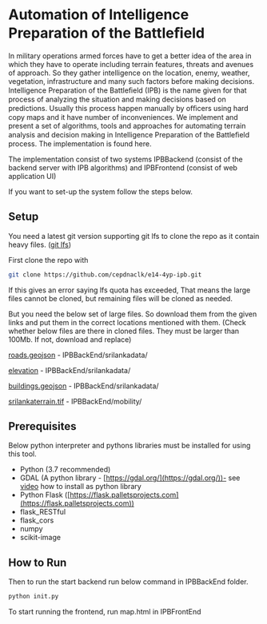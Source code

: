 # Automation of Intelligence Preparation of the Battleﬁeld

In military operations armed forces have to get a better idea of the area in which they have to operate including terrain features, threats and avenues of approach. So they gather intelligence on the location, enemy, weather, vegetation, infrastructure and many such factors before making decisions. Intelligence Preparation of the Battleﬁeld (IPB) is the name given for that process of analyzing the situation and making decisions based on predictions. Usually this process happen manually by ofﬁcers using hard copy maps and it have number of inconveniences. We implement and present a set of algorithms, tools and approaches for automating terrain analysis and decision making in Intelligence Preparation of the Battleﬁeld process. The implementation is found here. 

The implementation consist of two systems IPBBackend (consist of the backend server with IPB algorithms) and IPBFrontend (consist of web application UI)

If you want to set-up the system follow the steps below.

## Setup

You need a latest git version supporting git lfs to clone the repo as it contain heavy files. ([git lfs](https://git-lfs.github.com/))

First clone the repo with

```bash
git clone https://github.com/cepdnaclk/e14-4yp-ipb.git
```
If this gives an error saying lfs quota has exceeded, That means the large files cannot be cloned, but remaining files will be cloned as needed.

But you need the below set of large files. So download them from the given links and put them in the correct locations mentioned with them. (Check whether below files are there in cloned files. They must be larger than 100Mb. If not, download and replace)

[roads.geojson](https://gitlab.com/intelligence-preparation-of-the-battlefield/ipb-software/overlaybackend/-/raw/master/srilankadata/roads.geojson) - IPBBackEnd/srilankadata/

[elevation](https://gitlab.com/intelligence-preparation-of-the-battlefield/ipb-software/overlaybackend/-/raw/master/srilankadata/elevation.geojson) - IPBBackEnd/srilankadata/

[buildings.geojson](https://gitlab.com/intelligence-preparation-of-the-battlefield/ipb-software/overlaybackend/-/raw/master/srilankadata/buildings.geojson) - IPBBackEnd/srilankadata/

[srilankaterrain.tif](https://gitlab.com/intelligence-preparation-of-the-battlefield/ipb-software/overlaybackend/-/raw/master/mobility/srilankaterrain.tif) - IPBBackEnd/mobility/

## Prerequisites

Below python interpreter and pythons libraries must be installed for using this tool.

- Python (3.7 recommended)
- GDAL (A python library - [https://gdal.org/](https://gdal.org/))- see [video](https://youtu.be/3COTt03Rd3M) how to install as python library
- Python Flask ([https://flask.palletsprojects.com](https://flask.palletsprojects.com))
- flask_RESTful
- flask_cors
- numpy
- scikit-image

## How to Run

Then to run the start backend run below command in IPBBackEnd folder.

```python
python init.py
```

To start running the frontend, run map.html in IPBFrontEnd
